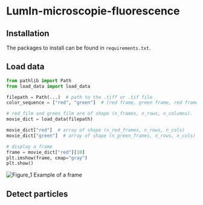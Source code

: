 # LumIn-microscopie-fluorescence 

## Installation

The packages to install can be found in `requirements.txt`.

## Load data

```python
from pathlib import Path
from load_data import load_data

filepath = Path(...)  # path to the .tiff or .tif file
color_sequence = ["red", "green"]  # [red frame, green frame, red frame,...]

# red_film and green_film are of shape (n_frames, n_rows, n_columns).
movie_dict = load_data(filepath)

movie_dict["red"]  # array of shape (n_red_frames, n_rows, n_cols)
movie_dict["green"]  # array of shape (n_green_frames, n_rows, n_cols)

# display a frame
frame = movie_dict["red"][10]
plt.imshow(frame, cmap="gray")
plt.show()
```
![Figure_1](https://user-images.githubusercontent.com/113975558/192475178-1bc63813-b195-4fec-9e22-214abcd8baa6.png)
Example of a frame

## Detect particles
